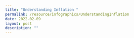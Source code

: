 ```yaml
---
title: "Understanding Inflation "
permalink: /resource/infographics/UnderstandingInflation
date: 2022-02-09
layout: post
description: ""
---
```

